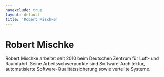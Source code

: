 ```yaml
---
navexclude: true
layout: default
title: 'Robert Mischke'
---
```


# Robert Mischke

Robert Mischke arbeitet seit 2010 beim Deutschen Zentrum für Luft- und Raumfahrt. Seine Arbeitsschwerpunkte sind Software-Architektur, automatisierte Software-Qualitätssicherung sowie verteilte Systeme.
